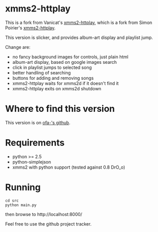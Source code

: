 # xmms2-httplay #

This is a fork from Vanicat's [xmms2-httplay][2],
which is a fork from Simon Poirier's [xmms2-httplay][1].

This version is slicker, and provides album-art display and playlist jump.

Change are:
 - no fancy background images for controls, just plain html
 - album-art display, based on google images search
 - click in playlist jumps to selected song
 - better handling of searching
 - buttons for adding and removing songs
 - xmms2-httplay waits for xmms2d if it doesn't find it
 - xmms2-httplay exits on xmms2d shutdown

# Where to find this version #
This version is on [ofa-'s github][3].

# Requirements #
 - python >= 2.5
 - python-simplejson
 - xmms2 with python support (tested against  0.8 DrO_o)

# Running #

    cd src
    python main.py

then browse to http://localhost:8000/

Feel free to use the github project tracker.


[1]: http://code.google.com/p/xmms2-httplay/
[2]: https://github.com/vanicat/xmms2-httplay
[3]: https://github.com/ofa-/xmms2-httplay

